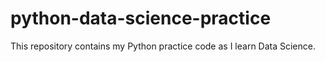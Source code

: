 # python-data-science-practice
This repository contains my Python practice code as I learn Data Science.
